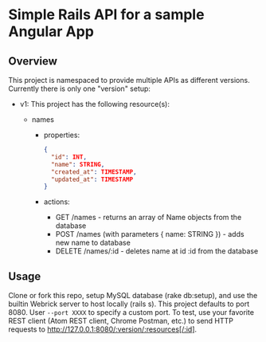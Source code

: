Simple Rails API for a sample Angular App
=========================================

## Overview

This project is namespaced to provide multiple APIs as different versions. Currently there is only one "version" setup:
* v1: This project has the following resource(s):

  * names
    * properties:

      ```json
      {
        "id": INT,
        "name": STRING,
        "created_at": TIMESTAMP,
        "updated_at": TIMESTAMP
      }
      ```

    * actions:
      * GET /names - returns an array of Name objects from the database
      * POST /names (with parameters { name: STRING }) - adds new name to database
      * DELETE /names/:id - deletes name at id :id from the database

## Usage
Clone or fork this repo, setup MySQL database (rake db:setup), and use the builtin Webrick server to host locally (rails s). This project defaults to port 8080. User `--port XXXX` to specify a custom port. To test, use your favorite REST client (Atom REST client, Chrome Postman, etc.) to send HTTP requests to http://127.0.0.1:8080/:version/:resources[/:id].
